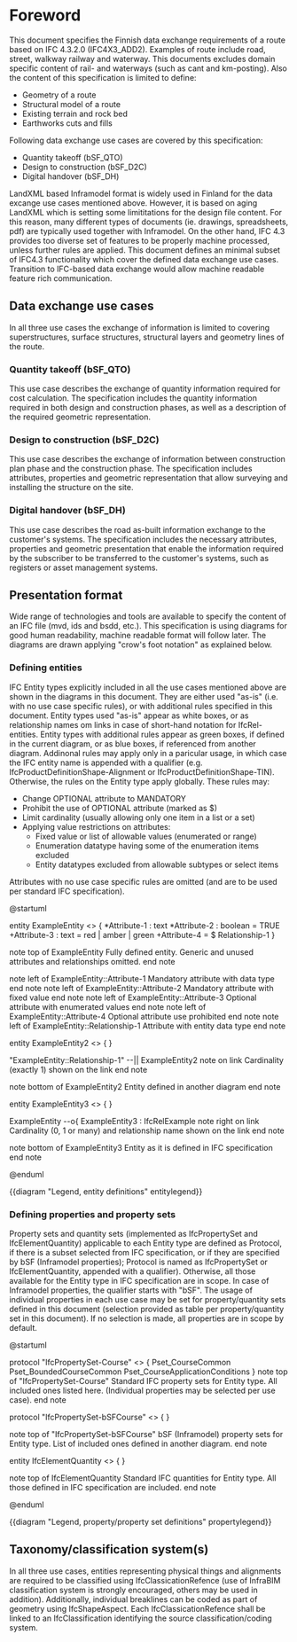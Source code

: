 # Foreword

This document specifies the Finnish data exchange requirements of a route based on IFC 4.3.2.0 (IFC4X3_ADD2).
Examples of route include road, street, walkway railway and waterway.
This documents excludes domain specific content of rail- and waterways (such as cant and km-posting). 
Also the content of this specification is limited to define:

- Geometry of a route
- Structural model of a route
- Existing terrain and rock bed
- Earthworks cuts and fills

Following data exchange use cases are covered by this specification:

- Quantity takeoff (bSF_QTO)
- Design to construction (bSF_D2C)
- Digital handover (bSF_DH)

LandXML based Inframodel format is widely used in Finland for the data excange use cases mentioned above. However, it is based on aging LandXML which is setting some limititations for the design file content. For this reason, many different types of documents (ie. drawings, spreadsheets, pdf) are typically used together with Inframodel. On the other hand, IFC 4.3 provides too diverse set of features to be properly machine processed, unless further rules are applied.
This document defines an minimal subset of IFC4.3 functionality which cover the defined data exchange use cases. Transition to IFC-based data exchange would allow machine readable feature rich communication.

## Data exchange use cases

In all three use cases the exchange of information is limited to covering superstructures, surface structures, structural layers and geometry lines of the route.

### Quantity takeoff (bSF_QTO)

This use case describes the exchange of quantity information required for cost calculation. The specification includes the quantity information required in both design and construction phases, as well as a description of the required geometric representation.

### Design to construction (bSF_D2C)

This use case describes the exchange of information between construction plan phase and the construction phase. The specification includes attributes, properties and geometric representation that allow surveying and installing the structure on the site.

### Digital handover (bSF_DH)
This use case describes the road as-built information exchange to the customer's systems. The specification includes the necessary attributes, properties and geometric presentation that enable the information required by the subscriber to be transferred to the customer's systems, such as registers or asset management systems. 

## Presentation format

Wide range of technologies and tools are available to specify the content of an IFC file (mvd, ids and bsdd, etc.).
This specification is using diagrams for good human readability, machine readable format will follow later.
The diagrams are drawn applying "crow's foot notation" as explained below.

### Defining entities

IFC Entity types explicitly included in all the use cases mentioned above are shown in the diagrams in this document. They are either used "as-is" (i.e. with no use case specific rules), or with additional rules specified in this document. 
Entity types used "as-is" appear as white boxes, or as relationship names om links in case of short-hand notation for IfcRel-entities.
Entity types with additional rules appear as green boxes, if defined in the current diagram, or as blue boxes, if referenced from another diagram.
Addinonal rules may apply only in a paricular usage, in which case the IFC entity name is appended with a qualifier (e.g. IfcProductDefinitionShape-Alignment or IfcProductDefinitionShape-TIN). Otherwise, the rules on the Entity type apply globally.
These rules may:

- Change OPTIONAL attribute to MANDATORY
- Prohibit the use of OPTIONAL attribute (marked as $)
- Limit cardinality (usually allowing only one item in a list or a set)
- Applying value restrictions on attributes:
  - Fixed value or list of allowable values (enumerated or range)
  - Enumeration datatype having some of the enumeration items excluded
  - Entity datatypes excluded from allowable subtypes or select items


Attributes with no use case specific rules are omitted (and are to be used per standard IFC specification).

@startuml

entity ExampleEntity <<DefinedInThisDiagram>>
{
  *Attribute-1 : text
  *Attribute-2 : boolean = TRUE
  +Attribute-3 : text = red | amber | green
  +Attribute-4 = $
  Relationship-1
}

note top of ExampleEntity
    Fully defined entity. 
    Generic and unused attributes and relationships omitted.
end note

note left of ExampleEntity::Attribute-1
    Mandatory attribute with data type
end note
note left of ExampleEntity::Attribute-2
    Mandatory attribute with fixed value
end note
note left of ExampleEntity::Attribute-3
    Optional attribute with enumerated values
end note
note left of ExampleEntity::Attribute-4
    Optional attribute use prohibited
end note
note left of ExampleEntity::Relationship-1
    Attribute with entity data type
end note

entity ExampleEntity2 <<DefinedInAnotherDiagram>>
{
}

"ExampleEntity::Relationship-1" --|| ExampleEntity2
note on link
   Cardinality (exactly 1) shown on the link
end note

note bottom of ExampleEntity2
    Entity defined in another diagram
end note

entity ExampleEntity3 <<UndefinedEntity>>
{
}

ExampleEntity --o{ ExampleEntity3 : IfcRelExample
note right on link
   Cardinality (0, 1 or many) and relationship name shown on the link
end note

note bottom of ExampleEntity3 
    Entity as it is defined in IFC specification
end note

@enduml

{{diagram "Legend, entity definitions" entitylegend}}

### Defining properties and property sets

Property sets and quantity sets (implemented as IfcPropertySet and IfcElementQuantity) applicable to each Entity type are defined as Protocol, if there is a subset selected from IFC specification, or if they are specified by bSF (Inframodel properties); Protocol is named as IfcPropertySet or IfcElementQuantity, appended with a qualifier). Otherwise, all those available for the Entity type in IFC specification are in scope. In case of Inframodel properties, the qualifier starts with "bSF".
The usage of individual properties in each use case may be set for property/quantity sets defined in this document (selection provided as table per property/quantity set in this document). If no selection is made, all properties are in scope by default. 

@startuml

protocol "IfcPropertySet-Course" <<DefinedInThisDiagram>>
{
    Pset_CourseCommon
    Pset_BoundedCourseCommon
    Pset_CourseApplicationConditions
}
note top of "IfcPropertySet-Course"
    Standard IFC property sets for Entity type.
    All included ones listed here.
    (Individual properties may be selected per use case).
end note

protocol "IfcPropertySet-bSFCourse" <<DefinedInAnotherDiagram>>
{
}

note top of "IfcPropertySet-bSFCourse"
    bSF (Inframodel) property sets for Entity type.
    List of included ones defined in another diagram.
end note

entity IfcElementQuantity <<UndefinedEntity>>
{
}

note top of IfcElementQuantity
    Standard IFC quantities for Entity type.
    All those defined in IFC specification are included.
end note

@enduml

{{diagram "Legend, property/property set definitions" propertylegend}}

## Taxonomy/classification system(s)

In all three use cases, entities representing physical things and alignments are required to be classified using IfcClassicationRefence (use of InfraBIM classification system is strongly encouraged, others may be used in addition). Additionally, individual breaklines can be coded as part of geometry using IfcShapeAspect.
Each IfcClassicationRefence shall be linked to an IfcClassification identifying the source classification/coding system.

